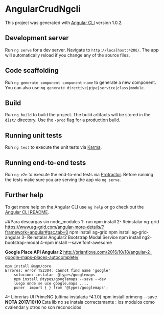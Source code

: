 # AngularCrudNgcli

This project was generated with [Angular CLI](https://github.com/angular/angular-cli) version 1.0.2.

## Development server

Run `ng serve` for a dev server. Navigate to `http://localhost:4200/`. The app will automatically reload if you change any of the source files.

## Code scaffolding

Run `ng generate component component-name` to generate a new component. You can also use `ng generate directive|pipe|service|class|module`.

## Build

Run `ng build` to build the project. The build artifacts will be stored in the `dist/` directory. Use the `-prod` flag for a production build.

## Running unit tests

Run `ng test` to execute the unit tests via [Karma](https://karma-runner.github.io).

## Running end-to-end tests

Run `ng e2e` to execute the end-to-end tests via [Protractor](http://www.protractortest.org/).
Before running the tests make sure you are serving the app via `ng serve`.

## Further help

To get more help on the Angular CLI use `ng help` or go check out the [Angular CLI README](https://github.com/angular/angular-cli/blob/master/README.md).



##Para descargas sin node_modules
1- run npm install
2- Reinstalar ng-grid https://www.ag-grid.com/angular-more-details/?framework=angular#gsc.tab=0
    npm install ag-grid
    npm install ag-grid-angular
3- Reinstalar Angular2 Bootstrap Modal Service
    npm install ng2-bootstrap-modal
4-npm install --save font-awesome

**Google Place API Angular 2**
http://brianflove.com/2016/10/18/angular-2-google-maps-places-autocomplete/

    npm install @agm/core
    Errores: error TS2304: Cannot find name 'google'
        solucion: instalar  @types/googlemaps 
        npm install @types/googlemaps --save --dev
        luego onde se uce google.maps ....
        poner  import { } from '@types/googlemaps';

4- Librerias UI PrimeNG (ultima instalada ^4.1.0) 
    npm install primeng --save
    **NOTA 2017/10/10** Esta lib no se instala correctamante : los modulos como cvalendar y otros no son reconocidos